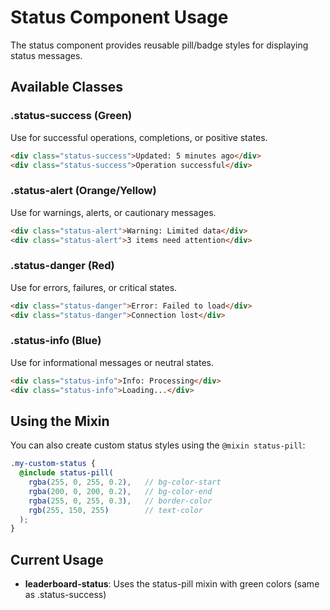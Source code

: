 # Status Component Usage

The status component provides reusable pill/badge styles for displaying status messages.

## Available Classes

### .status-success (Green)
Use for successful operations, completions, or positive states.
```html
<div class="status-success">Updated: 5 minutes ago</div>
<div class="status-success">Operation successful</div>
```

### .status-alert (Orange/Yellow)
Use for warnings, alerts, or cautionary messages.
```html
<div class="status-alert">Warning: Limited data</div>
<div class="status-alert">3 items need attention</div>
```

### .status-danger (Red)
Use for errors, failures, or critical states.
```html
<div class="status-danger">Error: Failed to load</div>
<div class="status-danger">Connection lost</div>
```

### .status-info (Blue)
Use for informational messages or neutral states.
```html
<div class="status-info">Info: Processing</div>
<div class="status-info">Loading...</div>
```

## Using the Mixin

You can also create custom status styles using the `@mixin status-pill`:

```scss
.my-custom-status {
  @include status-pill(
    rgba(255, 0, 255, 0.2),   // bg-color-start
    rgba(200, 0, 200, 0.2),   // bg-color-end
    rgba(255, 0, 255, 0.3),   // border-color
    rgb(255, 150, 255)        // text-color
  );
}
```

## Current Usage

- **leaderboard-status**: Uses the status-pill mixin with green colors (same as .status-success)
